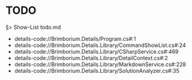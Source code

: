 ﻿# TODO

§> Show-List todo.md

- details-code://Brimborium.Details/Program.cs#:1
- details-code://Brimborium.Details.Library/CommandShowList.cs#:24
- details-code://Brimborium.Details.Library/CSharpService.cs#:469
- details-code://Brimborium.Details.Library/DetailContext.cs#:2
- details-code://Brimborium.Details.Library/MarkdownService.cs#:228
- details-code://Brimborium.Details.Library/SolutionAnalyzer.cs#:35

